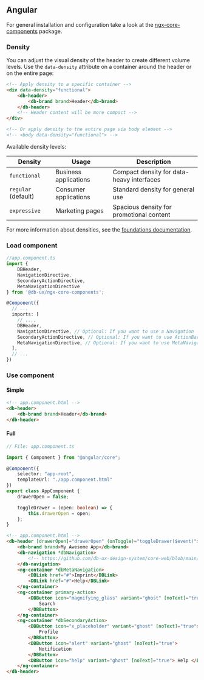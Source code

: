 ## Angular

For general installation and configuration take a look at the [ngx-core-components](https://www.npmjs.com/package/@db-ux/ngx-core-components) package.

### Density

You can adjust the visual density of the header to create different volume levels. Use the `data-density` attribute on a container around the header or on the entire page:

```html app.component.html
<!-- Apply density to a specific container -->
<div data-density="functional">
	<db-header>
		<db-brand brand>Header</db-brand>
	</db-header>
	<!-- Header content will be more compact -->
</div>

<!-- Or apply density to the entire page via body element -->
<!-- <body data-density="functional"> -->
```

Available density levels:

| Density | Usage | Description |
|---------|-------|-------------|
| `functional` | Business applications | Compact density for data-heavy interfaces |
| `regular` (default) | Consumer applications | Standard density for general use |
| `expressive` | Marketing pages | Spacious density for promotional content |

For more information about densities, see the [foundations documentation](../../../../../foundations/docs/Densities.md).

### Load component

```ts app.component.ts
//app.component.ts
import {
	DBHeader,
	NavigationDirective,
	SecondaryActionDirective,
	MetaNavigationDirective
} from '@db-ux/ngx-core-components';

@Component({
  // ...
  imports: [
	// ...,
	DBHeader,
    NavigationDirective, // Optional: If you want to use a Navigation
	SecondaryActionDirective, // Optional: If you want to use ActionBar
	MetaNavigationDirective, // Optional: If you want to use MetaNavigation
  ],
  // ...
})
```

### Use component

#### Simple

```html app.component.html
<!-- app.component.html -->
<db-header>
	<db-brand brand>Header</db-brand>
</db-header>
```

#### Full

```ts app.component.ts
// File: app.component.ts

import { Component } from "@angular/core";

@Component({
	selector: "app-root",
	templateUrl: "./app.component.html"
})
export class AppComponent {
	drawerOpen = false;

	toggleDrawer = (open: boolean) => {
		this.drawerOpen = open;
	};
}
```

```html app.component.html
<!-- app.component.html -->
<db-header [drawerOpen]="drawerOpen" (onToggle)="toggleDrawer($event)">
	<db-brand brand>My Awesome App</db-brand>
	<db-navigation *dbNavigation>
		<!-- https://github.com/db-ux-design-system/core-web/blob/main/packages/components/src/components/navigation/docs/Angular.md -->
	</db-navigation>
	<ng-container *dbMetaNavigation>
		<DBLink href="#">Imprint</DBLink>
		<DBLink href="#">Help</DBLink>
	</ng-container>
	<ng-container primary-action>
		<DBButton icon="magnifying_glass" variant="ghost" [noText]="true">
			Search
		</DBButton>
	</ng-container>
	<ng-container *dbSecondaryAction>
		<DBButton icon="x_placeholder" variant="ghost" [noText]="true">
			Profile
		</DBButton>
		<DBButton icon="alert" variant="ghost" [noText]="true">
			Notification
		</DBButton>
		<DBButton icon="help" variant="ghost" [noText]="true"> Help </DBButton>
	</ng-container>
</db-header>
```
